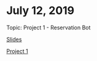 # July 12, 2019

Topic: Project 1 - Reservation Bot

[Slides](https://docs.google.com/presentation/d/1hlAIrzDUle3e8nHL__Bad3PS60TKqaDRFxVh1X8gI6o/)

[Project 1](https://docs.google.com/document/d/1qjdfhOpkUxu--WCRiUW1HmIvBMFwZL-IeYHMT2af33E/)
